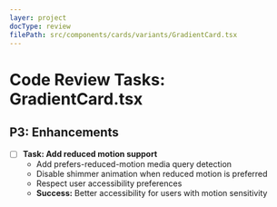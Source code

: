 ```yaml
---
layer: project
docType: review
filePath: src/components/cards/variants/GradientCard.tsx
---
```


# Code Review Tasks: GradientCard.tsx

## P3: Enhancements
- [ ] **Task: Add reduced motion support**
  - Add prefers-reduced-motion media query detection
  - Disable shimmer animation when reduced motion is preferred
  - Respect user accessibility preferences
  - **Success:** Better accessibility for users with motion sensitivity 